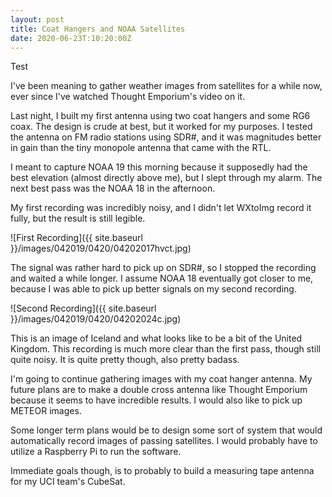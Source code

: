 ```yaml
---
layout: post
title: Coat Hangers and NOAA Satellites
date: 2020-06-23T:10:20:00Z
---
```


Test

I've been meaning to gather weather images from satellites for a while now, ever since I've watched Thought Emporium's video on it. 

Last night, I built my first antenna using two coat hangers and some RG6 coax. The design is crude at best, but it worked for my purposes. I tested the antenna on FM radio stations using SDR#, and it was magnitudes better in gain than the tiny monopole antenna that came with the RTL.

I meant to capture NOAA 19 this morning because it supposedly had the best elevation (almost directly above me), but I slept through my alarm. The next best pass was the NOAA 18 in the afternoon. 

My first recording was incredibly noisy, and I didn't let WXtoImg record it fully, but the result is still legible.

![First Recording]({{ site.baseurl }}/images/042019/0420/04202017hvct.jpg)

The signal was rather hard to pick up on SDR#, so I stopped the recording and waited a while longer. I assume NOAA 18 eventually got closer to me, because I was able to pick up better signals on my second recording. 

![Second Recording]({{ site.baseurl }}/images/042019/0420/04202024c.jpg)

This is an image of Iceland and what looks like to be a bit of the United Kingdom. This recording is much more clear than the first pass, though still quite noisy. It is quite pretty though, also pretty badass.

I'm going to continue gathering images with my coat hanger antenna. My future plans are to make a double cross antenna like Thought Emporium because it seems to have incredible results. I would also like to pick up METEOR images. 

Some longer term plans would be to design some sort of system that would automatically record images of passing satellites. I would probably have to utilize a Raspberry Pi to run the software. 

Immediate goals though, is to probably to build a measuring tape antenna for my UCI team's CubeSat.
